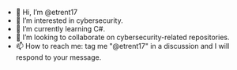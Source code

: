 - 👋 Hi, I’m @etrent17
- 👀 I’m interested in cybersecurity.
- 🌱 I’m currently learning C#.
- 💞️ I’m looking to collaborate on cybersecurity-related repositories.
- 📫 How to reach me: tag me "@etrent17" in a discussion and I will respond to your message.

<!---
etrent17/etrent17 is a ✨ special ✨ repository because its `README.md` (this file) appears on your GitHub profile.
You can click the Preview link to take a look at your changes.
--->
